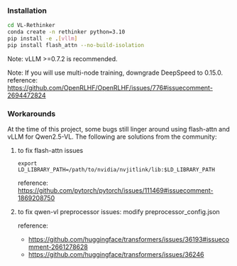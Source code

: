 ### Installation

```bash
cd VL-Rethinker
conda create -n rethinker python=3.10
pip install -e .[vllm]
pip install flash_attn --no-build-isolation
```

Note: vLLM >=0.7.2 is recommended.

Note: If you will use multi-node training, downgrade DeepSpeed to 0.15.0.
    reference: https://github.com/OpenRLHF/OpenRLHF/issues/776#issuecomment-2694472824

### Workarounds
At the time of this project, some bugs still linger around using flash-attn and vLLM for Qwen2.5-VL. The following are  solutions from the community:
1. to fix flash-attn issues
    ```
    export LD_LIBRARY_PATH=/path/to/nvidia/nvjitlink/lib:$LD_LIBRARY_PATH
    ```
    reference: https://github.com/pytorch/pytorch/issues/111469#issuecomment-1869208750


2. to fix qwen-vl preprocessor issues: modify preprocessor_config.json
    
    reference:
    - https://github.com/huggingface/transformers/issues/36193#issuecomment-2661278628
    - https://github.com/huggingface/transformers/issues/36246
